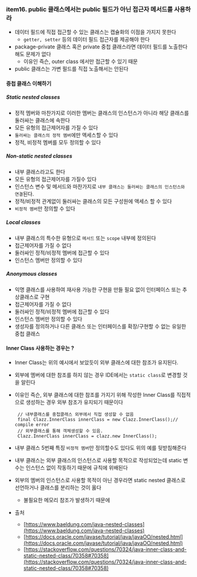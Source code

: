 ### item16. public 클래스에서는 public 필드가 아닌 접근자 메서드를 사용하라
- 데이터 필드에 직접 접근할 수 있는 클래스는 캡슐화의 이점을 가지지 못한다
  - `getter, setter` 등의 데이터 필드 접근자를 제공해야 한다
- package-private 클래스 혹은 private 중첩 클래스라면 데이터 필드를 노출한다해도 문제가 없다
  - 이유인 즉슨, outer class 에서만 접근할 수 있기 때문
- public 클래스는 가변 필드를 직접 노출해서는 안된다

#### 중첩 클래스 이해하기 

##### Static nested classes
- 정적 멤버와 마찬가지로 이러한 멤버는 클래스의 인스턴스가 아니라 해당 클래스를 둘러싸는 클래스에 속한다
- 모든 유형의 접근제어자를 가질 수 있다
- `둘러싸는 클래스의 정적 멤버`에만 액세스할 수 있다
- 정적, 비정적 멤버를 모두 정의할 수 있다

##### Non-static nested classes
- 내부 클래스라고도 한다 
- 모든 유형의 접근제어자를 가질수 있다
- 인스턴스 변수 및 메서드와 마찬가지로 `내부 클래스는 둘러싸는 클래스의 인스턴스와 연결`된다.
- 정적/비정적 관계없이 둘러싸는 클래스의 모든 구성원에 액세스 할 수 있다 
- `비정적 멤버`만 정의할 수 있다

##### Local classes
- 내부 클래스의 특수한 유형으로 `메서드` 또는 `scope` 내부에 정의된다
- 접근제어자를 가질 수 없다
- 둘러싸인 정적/비정적 멤버에 접근할 수 있다
- 인스턴스 멤버만 정의할 수 있다

##### Anonymous classes
- 익명 클래스를 사용하여 재사용 가능한 구현을 만들 필요 없이 인터페이스 또는 추상클래스로 구현
- 접근제어자를 가질 수 없다
- 둘러싸인 정적/비정적 멤버에 접근할 수 있다
- 인스턴스 멤버만 정의할 수 있다
- 생성자를 정의하거나 다른 클래스 또는 인터페이스를 확장/구현할 수 없는 유일한 중첩 클래스


#### Inner Class 사용하는 경우는 ? 
- Inner Class는 위의 예시에서 보았듯이 외부 클래스에 대한 참조가 유지된다.
- 외부에 멤버에 대한 참조를 하지 않는 경우 IDE에서는 `static class`로 변경할 것을 알린다
- 이유인 즉슨, 외부 클래스에 대한 참조를 가지기 위해 작성한 Inner Class를 직접적으로 생성하는 경우 외부 참조가 유지되기 때문이다
   ```text
    // 내부클래스를 중첩클래스 외부에서 직접 생성할 수 없음     
    final Clazz.InnerClass innerClass = new Clazz.InnerClass();// compile error 
    // 외부클래스를 통해 객체생성할 수 있음.
    Clazz.InnerClass innerClass = clazz.new InnerClass(); 
- 내부 클래스 5번째 특징 `비정적 멤버`만 정의할수도 있다도 위의 예를 뒷받침해준다
- 내부 클래스는 외부 클래스의 인스턴스로 사용할 목적으로 작성되었는데 static 변수는 인스턴스 없이 작동하기 때문에 규칙에 위배된다
- 외부의 멤버의 인스턴스로 사용할 목적이 아닌 경우라면 static nested 클래스로 선언하거나 클래스를 분리하는 것이 옳다 
  - 불필요한 메모리 참조가 발생하기 때문에 




- 출처 
  - [https://www.baeldung.com/java-nested-classes](https://www.baeldung.com/java-nested-classes)
  - [https://docs.oracle.com/javase/tutorial/java/javaOO/nested.html](https://docs.oracle.com/javase/tutorial/java/javaOO/nested.html)
  - [https://stackoverflow.com/questions/70324/java-inner-class-and-static-nested-class/70358#70358](https://stackoverflow.com/questions/70324/java-inner-class-and-static-nested-class/70358#70358)
